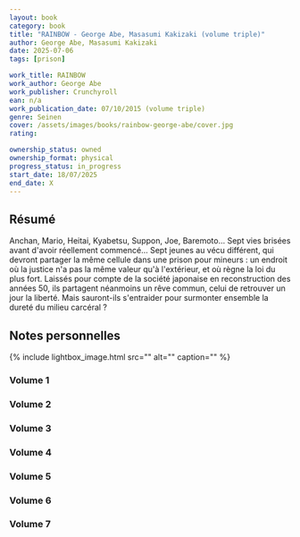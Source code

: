 ```yaml
---
layout: book
category: book
title: "RAINBOW - George Abe, Masasumi Kakizaki (volume triple)"
author: George Abe, Masasumi Kakizaki
date: 2025-07-06
tags: [prison]

work_title: RAINBOW
work_author: George Abe
work_publisher: Crunchyroll
ean: n/a 
work_publication_date: 07/10/2015 (volume triple)
genre: Seinen
cover: /assets/images/books/rainbow-george-abe/cover.jpg
rating: 

ownership_status: owned
ownership_format: physical
progress_status: in_progress
start_date: 18/07/2025
end_date: X
---
```

## Résumé
Anchan, Mario, Heitai, Kyabetsu, Suppon, Joe, Baremoto... Sept vies brisées avant d'avoir réellement commencé... Sept jeunes au vécu différent, qui devront partager la même cellule dans une prison pour mineurs : un endroit où la justice n'a pas la même valeur qu'à l'extérieur, et où règne la loi du plus fort. Laissés pour compte de la société japonaise en reconstruction des années 50, ils partagent néanmoins un rêve commun, celui de retrouver un jour la liberté. Mais sauront-ils s'entraider pour surmonter ensemble la dureté du milieu carcéral ?

## Notes personnelles
{% include lightbox_image.html
    src=""
    alt=""
    caption="" %}

### Volume 1 

### Volume 2 

### Volume 3

### Volume 4

### Volume 5

### Volume 6

### Volume 7

